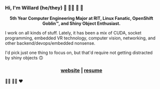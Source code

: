 ### Hi, I'm Willard (he/they) 🦎 🏳️‍🌈 🐧 👾

<p align="center">
<strong>5th Year Computer Engineering Major at RIT, Linux Fanatic, OpenShift Goblin™, and Shiny Object Enthusiast.</strong>
</p>

I work on all kinds of stuff. Lately, it has been a mix of CUDA, socket programming, embedded VR technology, computer vision, networking, and other backend/devops/embedded nonsense. 

I'd pick just one thing to focus on, but that'd require not getting distracted by shiny objects 🙃

<h3 align="center">
  <a href="https://nilges.me">website</a> | <a href="http://resume.nilges.me">resume</a>
</h3>

🏳️‍⚧️ 🏳️‍🌈 ❤️ 
